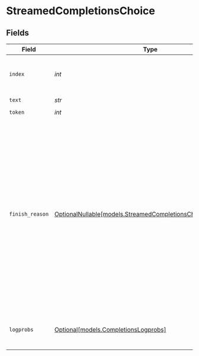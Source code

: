 # StreamedCompletionsChoice


## Fields

| Field                                                                                                                                                                                                                                                             | Type                                                                                                                                                                                                                                                              | Required                                                                                                                                                                                                                                                          | Description                                                                                                                                                                                                                                                       | Example                                                                                                                                                                                                                                                           |
| ----------------------------------------------------------------------------------------------------------------------------------------------------------------------------------------------------------------------------------------------------------------- | ----------------------------------------------------------------------------------------------------------------------------------------------------------------------------------------------------------------------------------------------------------------- | ----------------------------------------------------------------------------------------------------------------------------------------------------------------------------------------------------------------------------------------------------------------- | ----------------------------------------------------------------------------------------------------------------------------------------------------------------------------------------------------------------------------------------------------------------- | ----------------------------------------------------------------------------------------------------------------------------------------------------------------------------------------------------------------------------------------------------------------- |
| `index`                                                                                                                                                                                                                                                           | *int*                                                                                                                                                                                                                                                             | :heavy_check_mark:                                                                                                                                                                                                                                                | The index of the choice in the list of generated choices.                                                                                                                                                                                                         | 0                                                                                                                                                                                                                                                                 |
| `text`                                                                                                                                                                                                                                                            | *str*                                                                                                                                                                                                                                                             | :heavy_check_mark:                                                                                                                                                                                                                                                | The text.                                                                                                                                                                                                                                                         |                                                                                                                                                                                                                                                                   |
| `token`                                                                                                                                                                                                                                                           | *int*                                                                                                                                                                                                                                                             | :heavy_check_mark:                                                                                                                                                                                                                                                | The token.                                                                                                                                                                                                                                                        |                                                                                                                                                                                                                                                                   |
| `finish_reason`                                                                                                                                                                                                                                                   | [OptionalNullable[models.StreamedCompletionsChoiceFinishReason]](../models/streamedcompletionschoicefinishreason.md)                                                                                                                                              | :heavy_minus_sign:                                                                                                                                                                                                                                                | Termination condition of the generation. `stop` means the API returned the full chat completions generated by the model without running into any limits. `length` means the generation exceeded `max_tokens` or the conversation exceeded the max context length. |                                                                                                                                                                                                                                                                   |
| `logprobs`                                                                                                                                                                                                                                                        | [Optional[models.CompletionsLogprobs]](../models/completionslogprobs.md)                                                                                                                                                                                          | :heavy_minus_sign:                                                                                                                                                                                                                                                | Log probability information for the choice.                                                                                                                                                                                                                       |                                                                                                                                                                                                                                                                   |